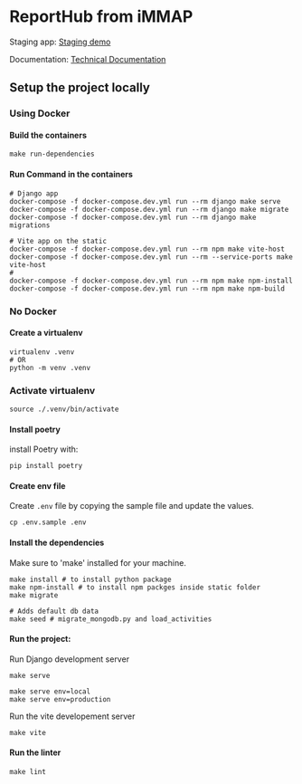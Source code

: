 # ReportHub from iMMAP

Staging app: [Staging demo](https://dev.reporthub.immap.org/)

Documentation: [Technical Documentation](https://immap.github.io/rh/)


## Setup the project locally

### Using Docker
#### Build the containers
```shell
make run-dependencies
```

#### Run Command in the containers
```shell
# Django app
docker-compose -f docker-compose.dev.yml run --rm django make serve
docker-compose -f docker-compose.dev.yml run --rm django make migrate
docker-compose -f docker-compose.dev.yml run --rm django make migrations

# Vite app on the static
docker-compose -f docker-compose.dev.yml run --rm npm make vite-host
docker-compose -f docker-compose.dev.yml run --rm --service-ports make vite-host
#
docker-compose -f docker-compose.dev.yml run --rm npm make npm-install
docker-compose -f docker-compose.dev.yml run --rm npm make npm-build
```

### No Docker

#### Create a virtualenv 
```shell
virtualenv .venv
# OR
python -m venv .venv
```

### Activate virtualenv
```shell
source ./.venv/bin/activate
```

#### Install poetry
install Poetry with:
```shell
pip install poetry
```

#### Create env file 
Create `.env` file by copying the sample file and update the values.
```shell
cp .env.sample .env
```

#### Install the dependencies
Make sure to 'make' installed for your machine.

```shell
make install # to install python package
make npm-install # to install npm packges inside static folder
make migrate

# Adds default db data
make seed # migrate_mongodb.py and load_activities
```

#### Run the project:

Run Django development server
```shell
make serve

make serve env=local
make serve env=production
```
Run the vite developement server

```shell
make vite
```

#### Run the linter
```shell
make lint
```